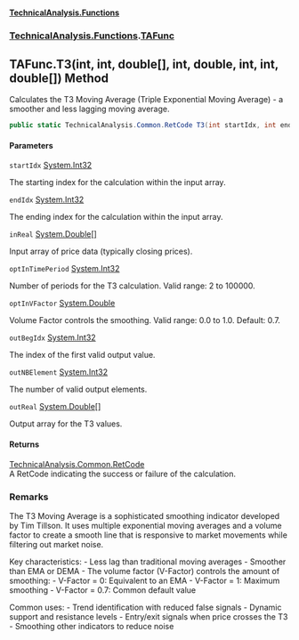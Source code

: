 #### [TechnicalAnalysis\.Functions](Atypical.TechnicalAnalysis.Functions.md 'Atypical\.TechnicalAnalysis\.Functions')
### [TechnicalAnalysis\.Functions](Atypical.TechnicalAnalysis.Functions.md#TechnicalAnalysis.Functions 'TechnicalAnalysis\.Functions').[TAFunc](TAFunc.md 'TechnicalAnalysis\.Functions\.TAFunc')

## TAFunc\.T3\(int, int, double\[\], int, double, int, int, double\[\]\) Method

Calculates the T3 Moving Average \(Triple Exponential Moving Average\) \- a smoother and less lagging moving average\.

```csharp
public static TechnicalAnalysis.Common.RetCode T3(int startIdx, int endIdx, in double[] inReal, in int optInTimePeriod, in double optInVFactor, ref int outBegIdx, ref int outNBElement, ref double[] outReal);
```
#### Parameters

<a name='TechnicalAnalysis.Functions.TAFunc.T3(int,int,double[],int,double,int,int,double[]).startIdx'></a>

`startIdx` [System\.Int32](https://docs.microsoft.com/en-us/dotnet/api/System.Int32 'System\.Int32')

The starting index for the calculation within the input array\.

<a name='TechnicalAnalysis.Functions.TAFunc.T3(int,int,double[],int,double,int,int,double[]).endIdx'></a>

`endIdx` [System\.Int32](https://docs.microsoft.com/en-us/dotnet/api/System.Int32 'System\.Int32')

The ending index for the calculation within the input array\.

<a name='TechnicalAnalysis.Functions.TAFunc.T3(int,int,double[],int,double,int,int,double[]).inReal'></a>

`inReal` [System\.Double](https://docs.microsoft.com/en-us/dotnet/api/System.Double 'System\.Double')[\[\]](https://docs.microsoft.com/en-us/dotnet/api/System.Array 'System\.Array')

Input array of price data \(typically closing prices\)\.

<a name='TechnicalAnalysis.Functions.TAFunc.T3(int,int,double[],int,double,int,int,double[]).optInTimePeriod'></a>

`optInTimePeriod` [System\.Int32](https://docs.microsoft.com/en-us/dotnet/api/System.Int32 'System\.Int32')

Number of periods for the T3 calculation\. Valid range: 2 to 100000\.

<a name='TechnicalAnalysis.Functions.TAFunc.T3(int,int,double[],int,double,int,int,double[]).optInVFactor'></a>

`optInVFactor` [System\.Double](https://docs.microsoft.com/en-us/dotnet/api/System.Double 'System\.Double')

Volume Factor controls the smoothing\. Valid range: 0\.0 to 1\.0\. Default: 0\.7\.

<a name='TechnicalAnalysis.Functions.TAFunc.T3(int,int,double[],int,double,int,int,double[]).outBegIdx'></a>

`outBegIdx` [System\.Int32](https://docs.microsoft.com/en-us/dotnet/api/System.Int32 'System\.Int32')

The index of the first valid output value\.

<a name='TechnicalAnalysis.Functions.TAFunc.T3(int,int,double[],int,double,int,int,double[]).outNBElement'></a>

`outNBElement` [System\.Int32](https://docs.microsoft.com/en-us/dotnet/api/System.Int32 'System\.Int32')

The number of valid output elements\.

<a name='TechnicalAnalysis.Functions.TAFunc.T3(int,int,double[],int,double,int,int,double[]).outReal'></a>

`outReal` [System\.Double](https://docs.microsoft.com/en-us/dotnet/api/System.Double 'System\.Double')[\[\]](https://docs.microsoft.com/en-us/dotnet/api/System.Array 'System\.Array')

Output array for the T3 values\.

#### Returns
[TechnicalAnalysis\.Common\.RetCode](https://docs.microsoft.com/en-us/dotnet/api/TechnicalAnalysis.Common.RetCode 'TechnicalAnalysis\.Common\.RetCode')  
A RetCode indicating the success or failure of the calculation\.

### Remarks
The T3 Moving Average is a sophisticated smoothing indicator developed by Tim Tillson\.
It uses multiple exponential moving averages and a volume factor to create a smooth line
that is responsive to market movements while filtering out market noise\.

Key characteristics:
\- Less lag than traditional moving averages
\- Smoother than EMA or DEMA
\- The volume factor \(V\-Factor\) controls the amount of smoothing:
  \- V\-Factor = 0: Equivalent to an EMA
  \- V\-Factor = 1: Maximum smoothing
  \- V\-Factor = 0\.7: Common default value

Common uses:
\- Trend identification with reduced false signals
\- Dynamic support and resistance levels
\- Entry/exit signals when price crosses the T3
\- Smoothing other indicators to reduce noise